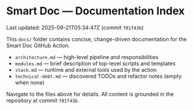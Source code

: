 # Smart Doc — Documentation Index

Last updated: 2025-09-21T05:34:47Z  (commit `f01f43b`)

This `docs/` folder contains concise, change-driven documentation for the Smart Doc GitHub Action.

- `architecture.md` — high-level pipeline and responsibilities
- `modules.md` — brief description of top-level scripts and templates
- `stack.md` — runtime and external tools used by the action
- `technical-debt.md` — discovered TODOs and refactor notes (empty when none)

Navigate to the files above for details. All content is grounded in the repository at commit `f01f43b`.
